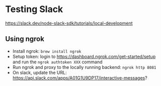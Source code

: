 # Testing Slack

https://slack.dev/node-slack-sdk/tutorials/local-development

## Using ngrok

- Install ngrok: `brew install ngrok`
- Setup token: login to https://dashboard.ngrok.com/get-started/setup and run the `ngrok authtoken XXX` command
- Run ngrok and proxy to the locally running backend: `ngrok http 8081`
- On slack, update the URL: https://api.slack.com/apps/A01G1U9DP17/interactive-messages?
